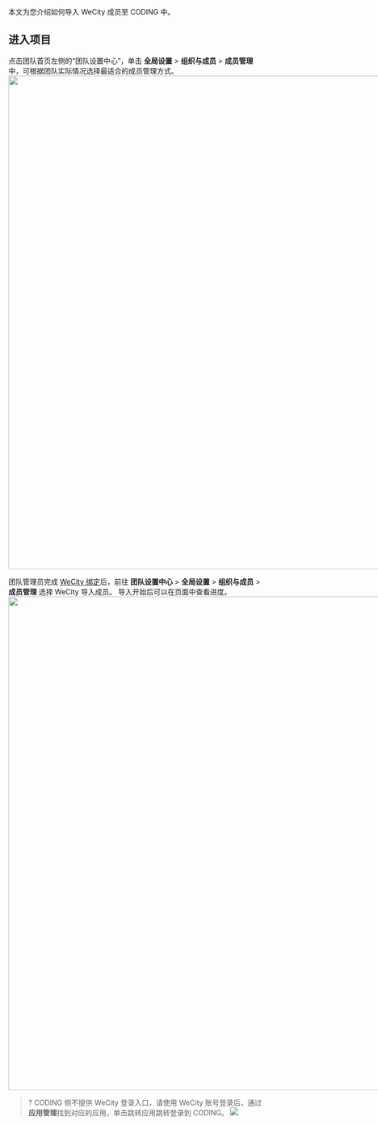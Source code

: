 本文为您介绍如何导入 WeCity 成员至 CODING 中。

## 进入项目
点击团队首页左侧的“团队设置中心”，单击 **全局设置** > **组织与成员** > **成员管理** 中，可根据团队实际情况选择最适合的成员管理方式。
<img style="width:978px; max-width: inherit;" src="https://qcloudimg.tencent-cloud.cn/raw/831a4ab73ed2e1579dcc95049b0a52df.png" />

团队管理员完成 [WeCity 绑定](https://cloud.tencent.com/document/product/1113/74000)后，前往 **团队设置中心** > **全局设置** > **组织与成员** > **成员管理** 选择 WeCity 导入成员。
导入开始后可以在页面中查看进度。
<img style="width:978px; max-width: inherit;" src="https://qcloudimg.tencent-cloud.cn/raw/41d0f956d88c7efc365504807021a5dd.png" />
>? CODING 侧不提供 WeCity 登录入口，请使用 WeCity 账号登录后，通过**应用管理**找到对应的应用，单击跳转应用跳转登录到 CODING。
![](https://qcloudimg.tencent-cloud.cn/raw/53991a89a0242607d2cf2b7e12ddfed7.png)
